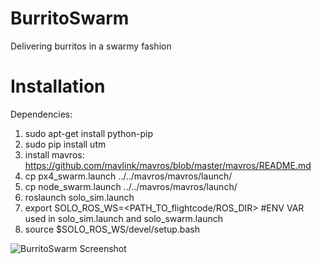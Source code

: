 # BurritoSwarm
Delivering burritos in a swarmy fashion

# Installation
Dependencies:
1. sudo apt-get install python-pip
2. sudo pip install utm
3. install mavros: https://github.com/mavlink/mavros/blob/master/mavros/README.md
4. cp px4_swarm.launch ../../mavros/mavros/launch/
5. cp node_swarm.launch ../../mavros/mavros/launch/
6. roslaunch solo_sim.launch
7. export SOLO_ROS_WS=<PATH_TO_flightcode/ROS_DIR> #ENV VAR used in solo_sim.launch and solo_swarm.launch
8. source $SOLO_ROS_WS/devel/setup.bash

![BurritoSwarm Screenshot](android/screenshots/burritoshot.png)
